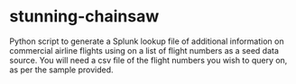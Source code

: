 # stunning-chainsaw
Python script to generate a Splunk lookup file of additional information on commercial airline flights using on a list of flight numbers as a seed data source. You will need a csv file of the flight numbers you wish to query on, as per the sample provided.
